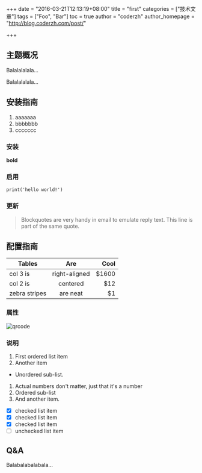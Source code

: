 +++
date = "2016-03-21T12:13:19+08:00"
title = "first"
categories = ["技术文章"]
tags = ["Foo", "Bar"]
toc = true
author = "coderzh"
author_homepage =  "http://blog.coderzh.com/post/"

+++

## 主题概况

Balalalalala...

Balalalalala...

## 安装指南

1. aaaaaaa
1. bbbbbbb
1. ccccccc

### 安装

**bold**

### 启用


```
print('hello world!')
```

### 更新

> Blockquotes are very handy in email to emulate reply text.
> This line is part of the same quote.

## 配置指南

| Tables        | Are           | Cool |
| ------------- |:-------------:| -----:|
| col 3 is      | right-aligned | $1600 |
| col 2 is      | centered      |   $12 |
| zebra stripes | are neat      |    $1 |

### 属性

[link text itself]: http://blog.coderzh.com

![qrcode](http://blog.coderzh.com/public/qrcode.jpg)

### 说明

1. First ordered list item
2. Another item
  * Unordered sub-list.
1. Actual numbers don't matter, just that it's a number
  1. Ordered sub-list
4. And another item.



 - [x] checked list item
 - [x] checked list item
 - [x] checked list item
 - [ ] unchecked list item
## Q&A

Balabalabalabala...
